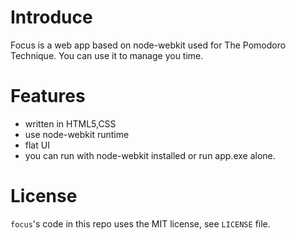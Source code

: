 Introduce
=====
Focus is a web app based on node-webkit used for The Pomodoro Technique. You can use it to manage you time.

Features
=====
* written in HTML5,CSS
* use node-webkit runtime
* flat UI
* you can run with node-webkit installed or run app.exe alone.

License
=====
`focus`'s code in this repo uses the MIT license, see `LICENSE` file.

